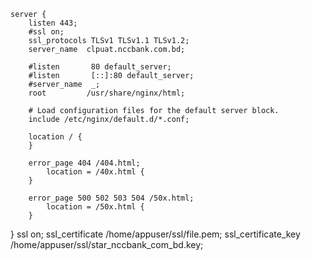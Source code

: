     
    
    server {
        listen 443;
        #ssl on;
        ssl_protocols TLSv1 TLSv1.1 TLSv1.2;
        server_name  clpuat.nccbank.com.bd;

        #listen       80 default_server;
        #listen       [::]:80 default_server;
        #server_name  _;
        root         /usr/share/nginx/html;

        # Load configuration files for the default server block.
        include /etc/nginx/default.d/*.conf;

        location / {
        }

        error_page 404 /404.html;
            location = /40x.html {
        }

        error_page 500 502 503 504 /50x.html;
            location = /50x.html {
        }
}
      ssl on;
      ssl_certificate /home/appuser/ssl/file.pem;
      ssl_certificate_key /home/appuser/ssl/star_nccbank_com_bd.key;
